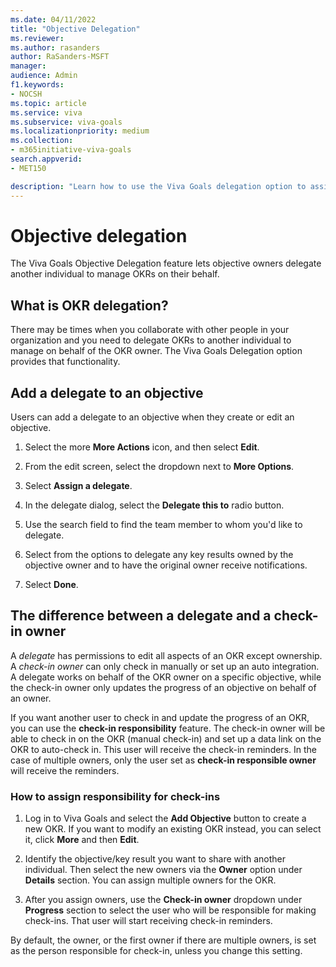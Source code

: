 ```yaml
---
ms.date: 04/11/2022
title: "Objective Delegation"
ms.reviewer: 
ms.author: rasanders
author: RaSanders-MSFT
manager:
audience: Admin
f1.keywords:
- NOCSH
ms.topic: article
ms.service: viva
ms.subservice: viva-goals
ms.localizationpriority: medium
ms.collection:  
- m365initiative-viva-goals
search.appverid:
- MET150

description: "Learn how to use the Viva Goals delegation option to assign another individual to manage/work on OKRs that aren't owned by them."
---
```


# Objective delegation

The Viva Goals Objective Delegation feature lets objective owners delegate another individual to manage OKRs on their behalf.

## What is OKR delegation?

There may be times when you collaborate with other people in your organization and you need to delegate OKRs to another individual to manage on behalf of the OKR owner. The Viva Goals Delegation option provides that functionality.

## Add a delegate to an objective

Users can add a delegate to an objective when they create or edit an objective.

1. Select the more **More Actions** icon, and then select **Edit**.

2. From the edit screen, select the dropdown next to **More Options**.

3. Select **Assign a delegate**.
    
4. In the delegate dialog, select the **Delegate this to** radio button.
    
5. Use the search field to find the team member to whom you'd like to delegate.
    
6. Select from the options to delegate any key results owned by the objective owner and to have the original owner receive notifications.

7. Select **Done**.

## The difference between a delegate and a check-in owner

A *delegate* has permissions to edit all aspects of an OKR except ownership. A *check-in owner* can only check in manually or set up an auto integration. A delegate works on behalf of the OKR owner on a specific objective, while the check-in owner only updates the progress of an objective on behalf of an owner.

If you want another user to check in and update the progress of an OKR, you can use the **check-in responsibility** feature. The check-in owner will be able to check in on the OKR (manual check-in) and set up a data link on the OKR to auto-check in. This user will receive the check-in reminders. In the case of multiple owners, only the user set as **check-in responsible owner** will receive the reminders.

### How to assign responsibility for check-ins

1. Log in to Viva Goals and select the **Add Objective** button to create a new OKR. If you want to modify an existing OKR instead, you can select it, click **More** and then **Edit**.

2. Identify the objective/key result you want to share with another individual. Then select the new owners via the **Owner** option under **Details** section. You can assign multiple owners for the OKR.

3. After you assign owners, use the **Check-in owner** dropdown under **Progress** section to select the user who will be responsible for making check-ins. That user will start receiving check-in reminders.

By default, the owner, or the first owner if there are multiple owners, is set as the person responsible for check-in, unless you change this setting.

